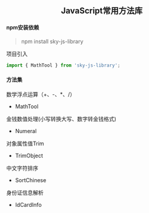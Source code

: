 <h2 align="center">JavaScript常用方法库</h2>

#### npm安装依赖

> npm install sky-js-library

项目引入

```js
import { MathTool } from 'sky-js-library';
```

#### 方法集

数学浮点运算（+、-、*、/）
- MathTool

金钱数值处理(小写转换大写、数字转金钱格式)
- Numeral

对象属性值Trim
- TrimObject

中文字符排序
- SortChinese

身份证信息解析
- IdCardInfo
